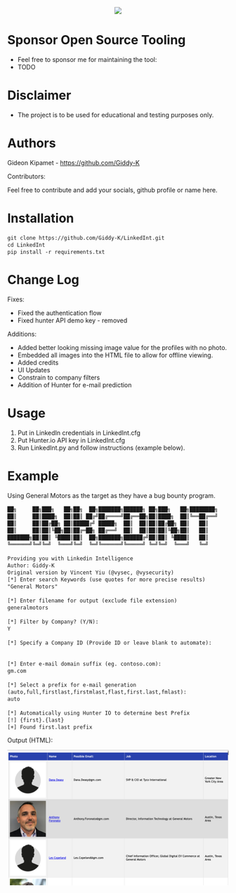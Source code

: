 <p align="center">
<img src="https://github.com/vysecurity/LinkedInt/blob/master/asset/linkedint.png?raw=true">
</p>

# Sponsor Open Source Tooling

* Feel free to sponsor me for maintaining the tool:
* TODO

# Disclaimer

* The project is to be used for educational and testing purposes only.

# Authors

Gideon Kipamet - https://github.com/Giddy-K

Contributors:

Feel free to contribute and add your socials, github profile or name here.

# Installation
```
git clone https://github.com/Giddy-K/LinkedInt.git
cd LinkedInt
pip install -r requirements.txt
```

# Change Log

Fixes:
* Fixed the authentication flow
* Fixed hunter API demo key - removed

Additions:
* Added better looking missing image value for the profiles with no photo.
* Embedded all images into the HTML file to allow for offline viewing.
* Added credits
* UI Updates
* Constrain to company filters
* Addition of Hunter for e-mail prediction

# Usage

1. Put in LinkedIn credentials in LinkedInt.cfg
2. Put Hunter.io API key in LinkedInt.cfg
3. Run LinkedInt.py and follow instructions (example below).

# Example

Using General Motors as the target as they have a bug bounty program.

```
██╗     ██╗███╗   ██╗██╗  ██╗███████╗██████╗ ██╗███╗   ██╗████████╗
██║     ██║████╗  ██║██║ ██╔╝██╔════╝██╔══██╗██║████╗  ██║╚══██╔══╝
██║     ██║██╔██╗ ██║█████╔╝ █████╗  ██║  ██║██║██╔██╗ ██║   ██║
██║     ██║██║╚██╗██║██╔═██╗ ██╔══╝  ██║  ██║██║██║╚██╗██║   ██║
███████╗██║██║ ╚████║██║  ██╗███████╗██████╔╝██║██║ ╚████║   ██║
╚══════╝╚═╝╚═╝  ╚═══╝╚═╝  ╚═╝╚══════╝╚═════╝ ╚═╝╚═╝  ╚═══╝   ╚═╝

Providing you with Linkedin Intelligence
Author: Giddy-K
Original version by Vincent Yiu (@vysec, @vysecurity)
[*] Enter search Keywords (use quotes for more precise results)
"General Motors"

[*] Enter filename for output (exclude file extension)
generalmotors

[*] Filter by Company? (Y/N):
Y

[*] Specify a Company ID (Provide ID or leave blank to automate):


[*] Enter e-mail domain suffix (eg. contoso.com):
gm.com

[*] Select a prefix for e-mail generation (auto,full,firstlast,firstmlast,flast,first.last,fmlast):
auto

[*] Automatically using Hunter IO to determine best Prefix
[!] {first}.{last}
[+] Found first.last prefix
```

Output (HTML):

![Output HTML Report](asset/htmlreport.png)

